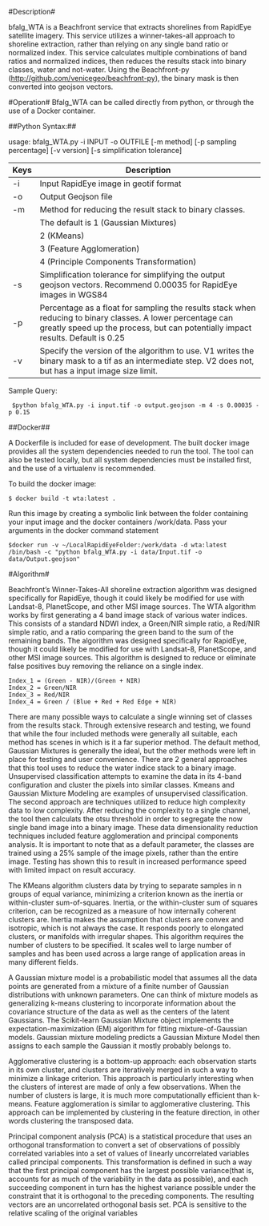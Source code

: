 #Description#

bfalg_WTA is a Beachfront service that extracts shorelines from RapidEye satellite imagery.  This service utilizes a winner-takes-all approach to shoreline extraction, rather than relying on any single band ratio or normalized index.  This service calculates multiple combinations of band ratios and normalized indices, then reduces the results stack into binary classes, water and not-water.  Using the Beachfront-py (http://github.com/venicegeo/beachfront-py), the binary mask is then converted into geojson vectors.

#Operation#
Bfalg_WTA can be called directly from python, or through the use of a Docker container.  

##Python Syntax:##

usage: bfalg_WTA.py -i INPUT -o OUTFILE
                    [-m method] [-p sampling percentage] [-v version] [-s simplification tolerance]
					
| Keys | Description
------|-------------------
| -i | Input RapidEye image in geotif format	
| -o | Output Geojson file
| -m | Method for reducing the result stack to binary classes. 
|    | The default is 1 (Gaussian Mixtures)
|    | 2 (KMeans)
|    | 3 (Feature Agglomeration)
|    | 4 (Principle Components Transformation)
| -s | Simplification tolerance for simplifying the output geojson vectors.  Recommend 0.00035 for RapidEye images in WGS84
| -p | Percentage as a float for sampling the results stack when reducing to binary classes.  A lower percentage can greatly speed up the process, but can potentially impact results.  Default is 0.25
| -v | Specify the version of the algorithm to use.  V1 writes the binary mask to a tif as an intermediate step.  V2 does not, but has a input image size limit.

Sample Query:
~~~
 $python bfalg_WTA.py -i input.tif -o output.geojson -m 4 -s 0.00035 -p 0.15
~~~



##Docker##

A Dockerfile is included for ease of development. The built docker image provides all the system dependencies needed to run the tool. The tool can also be tested locally, but all system dependencies must be installed first, and the use of a virtualenv is recommended.

To build the docker image:

~~~
$ docker build -t wta:latest .
~~~

Run this image by creating a symbolic link between the folder containing your input image and the docker containers /work/data.  Pass your arguments in the docker command statement

~~~
$docker run -v ~/LocalRapidEyeFolder:/work/data -d wta:latest /bin/bash -c "python bfalg_WTA.py -i data/Input.tif -o data/Output.geojson"
~~~


#Algorithm#


Beachfront’s Winner-Takes-All shoreline extraction algorithm was designed specifically for RapidEye, though it could likely be modified for use with Landsat-8, PlanetScope, and other MSI image sources.
The WTA algorithm works by first generating a 4 band image stack of various water indices.  This consists of a standard NDWI index, a Green/NIR simple ratio, a Red/NIR simple ratio, and a ratio comparing the green band to the sum of the remaining bands.  The algorithm was designed specifically for RapidEye, though it could likely be modified for use with Landsat-8, PlanetScope, and other MSI image sources.  This algorithm is designed to reduce or eliminate false positives buy removing the reliance on a single index.

~~~
Index_1 = (Green - NIR)/(Green + NIR)
Index_2 = Green/NIR
Index_3 = Red/NIR
Index_4 = Green / (Blue + Red + Red Edge + NIR)
~~~

There are many possible ways to calculate a single winning set of classes from the results stack.  Through extensive research and testing, we found that while the four included methods were generally all suitable, each method has scenes in which is it a far superior method.  The default method, Gaussian Mixtures is generally the ideal, but the other methods were left in place for testing and user convenience.  There are 2 general approaches that this tool uses to reduce the water indice stack to a binary image.  Unsupervised classification attempts to examine the data in its 4-band configuration and cluster the pixels into similar classes. Kmeans and Gaussian Mixture Modeling are examples of unsupervised classification.  The second approach are techniques utilized to reduce high complexity data to low complexity.  After reducing the complexity to a single channel, the tool then calculats the otsu threshold in order to segregate the now single band image into a binary image.  These data dimensionality reduction techniques included feature agglomeration and principal components analysis.  It is important to note that as a default parameter, the classes are trained using a 25% sample of the image pixels, rather than the entire image.  Testing has shown this to  result in increased performance speed with limited impact on result accuracy.

The KMeans algorithm clusters data by trying to separate samples in n groups of equal variance, minimizing a criterion known as the inertia or within-cluster sum-of-squares. Inertia, or the within-cluster sum of squares criterion, can be recognized as a measure of how internally coherent clusters are. Inertia makes the assumption that clusters are convex and isotropic, which is not always the case. It responds poorly to elongated clusters, or manifolds with irregular shapes.  This algorithm requires the number of clusters to be specified. It scales well to large number of samples and has been used across a large range of application areas in many different fields.

A Gaussian mixture model is a probabilistic model that assumes all the data points are generated from a mixture of a finite number of Gaussian distributions with unknown parameters. One can think of mixture models as generalizing k-means clustering to incorporate information about the covariance structure of the data as well as the centers of the latent Gaussians.  The Scikit-learn Gaussian Mixture object implements the expectation-maximization (EM) algorithm for fitting mixture-of-Gaussian models. Gaussian mixture modeling predicts a Gaussian Mixture Model then assigns to each sample the Gaussian it mostly probably belongs to.

Agglomerative clustering is a bottom-up approach: each observation starts in its own cluster, and clusters are iteratively merged in such a way to minimize a linkage criterion. This approach is particularly interesting when the clusters of interest are made of only a few observations. When the number of clusters is large, it is much more computationally efficient than k-means.  Feature agglomeration is similar to agglomerative clustering.  This approach can be implemented by clustering in the feature direction, in other words clustering the transposed data.

Principal component analysis (PCA) is a statistical procedure that uses an orthogonal transformation to convert a set of observations of possibly correlated variables into a set of values of linearly uncorrelated variables called principal components. This transformation is defined in such a way that the first principal component has the largest possible variance(that is, accounts for as much of the variability in the data as possible), and each succeeding component in turn has the highest variance possible under the constraint that it is orthogonal to the preceding components. The resulting vectors are an uncorrelated orthogonal basis set. PCA is sensitive to the relative scaling of the original variables

